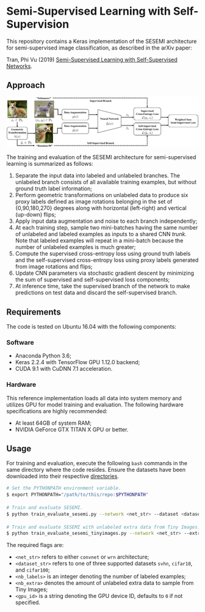 # Semi-Supervised Learning with Self-Supervision

This repository contains a Keras implementation of the SESEMI architecture for semi-supervised image classification, as described in the arXiv paper:

Tran, Phi Vu (2019) [Semi-Supervised Learning with Self-Supervised Networks](https://arxiv.org/abs/1906.10343).

## Approach
![schematic](figure1.png?raw=true)

The training and evaluation of the SESEMI architecture for semi-supervised learning is summarized as follows:

1. Separate the input data into labeled and unlabeled branches. The unlabeled branch consists of all available training examples, but without ground truth label information;
2. Perform geometric transformations on unlabeled data to produce six proxy labels defined as image rotations belonging in the set of {0,90,180,270} degrees along with horizontal (left-right) and vertical (up-down) flips;
3. Apply input data augmentation and noise to each branch independently;
4. At each training step, sample two mini-batches having the same number of unlabeled and labeled examples as inputs to a shared CNN *trunk*. Note that labeled examples will repeat in a mini-batch because the number of unlabeled examples is much greater;
5. Compute the supervised cross-entropy loss using ground truth labels and the self-supervised cross-entropy loss using proxy labels generated from image rotations and flips;
6. Update CNN parameters via stochastic gradient descent by minimizing the sum of supervised and self-supervised loss components;
7. At inference time, take the supervised branch of the network to make predictions on test data and discard the self-supervised branch.

## Requirements
The code is tested on Ubuntu 16.04 with the following components:

### Software

* Anaconda Python 3.6;
* Keras 2.2.4 with TensorFlow GPU 1.12.0 backend;
* CUDA 9.1 with CuDNN 7.1 acceleration.

### Hardware
This reference implementation loads all data into system memory and utilizes GPU for model training and evaluation. The following hardware specifications are highly recommended:

* At least 64GB of system RAM;
* NVIDIA GeForce GTX TITAN X GPU or better.

## Usage
For training and evaluation, execute the following `bash` commands in the same directory where the code resides. Ensure the datasets have been downloaded into their respective [directories](https://github.com/vuptran/sesemi/tree/master/datasets).

```bash
# Set the PYTHONPATH environment variable.
$ export PYTHONPATH="/path/to/this/repo:$PYTHONPATH"

# Train and evaluate SESEMI.
$ python train_evaluate_sesemi.py --network <net_str> --dataset <dataset_str> --labels <nb_labels> --gpu <gpu_id>

# Train and evaluate SESEMI with unlabeled extra data from Tiny Images.
$ python train_evaluate_sesemi_tinyimages.py --network <net_str> --extra <nb_extra> --gpu <gpu_id>
```

The required flags are:

* `<net_str>` refers to either `convnet` or `wrn` architecture;
* `<dataset_str>` refers to one of three supported datasets `svhn`, `cifar10`, and `cifar100`;
* `<nb_labels>` is an integer denoting the number of labeled examples;
* `<nb_extra>` denotes the amount of unlabeled extra data to sample from Tiny Images;
* `<gpu_id>` is a string denoting the GPU device ID, defaults to `0` if not specified.
